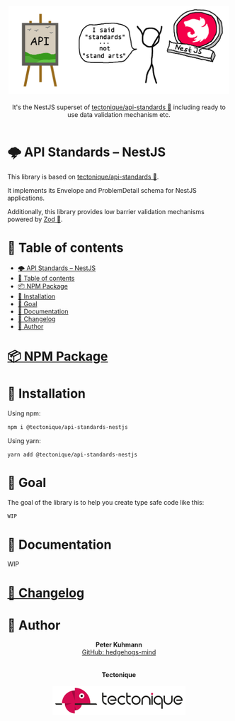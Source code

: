<p align="center">
  <br>
  <br>
  <img src=".assets/logo.png" alt="Logo of library api-standards" width="500">
  <br>
  <br>
  It's the NestJS superset of
  <a href="https://github.com/tectonique/api-standards">tectonique/api-standards 🔗</a>
  including ready to use data validation mechanism etc.
  <br>
  <br>
</p>

# 🌩 API Standards – NestJS
This library is based on [tectonique/api-standards 🔗](https://github.com/tectonique/api-standards).

It implements its Envelope and ProblemDetail schema for NestJS applications.

Additionally, this library provides low barrier validation mechanisms powered by [Zod 🔗](https://github.com/colinhacks/zod). 

# 📖 Table of contents

<!-- TOC -->
* [🌩 API Standards – NestJS](#-api-standards--nestjs)
* [📖 Table of contents](#-table-of-contents)
* [📦 NPM Package](#-npm-package)
* [💾 Installation](#-installation)
* [🏁 Goal](#-goal)
* [📑 Documentation](#-documentation)
* [📜 Changelog](#-changelog)
* [🦔 Author](#-author)
<!-- TOC -->

# [📦 NPM Package](https://www.npmjs.com/package/@tectonique/api-standards-nestjs)

# 💾 Installation

Using npm:
```bash
npm i @tectonique/api-standards-nestjs
```

Using yarn:
```
yarn add @tectonique/api-standards-nestjs
```

# 🏁 Goal
The goal of the library is to help you create type safe code like this:
```typescript
WIP
```

# 📑 Documentation

WIP

# [📜 Changelog](CHANGELOG.md)

# 🦔 Author
<p align="center">
  <b>Peter Kuhmann</b>
  <br>
  <a href="https://github.com/hedgehogs-mind">GitHub: hedgehogs-mind</a>
  <br>
  <br>
  <br>
  <b>Tectonique</b>
  <br>
  <br>
  <img src=".assets/tectonique-small.png" alt="Tectonique logo" width="300">
</p>